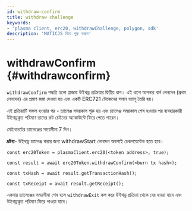 ```yaml
---
id: withdraw-confirm
title: withdraw challenge
keywords:
- 'plasma client, erc20, withdrawChallenge, polygon, sdk'
description: 'MATICJS দিয়ে শুরু করুন'
---
```


# withdrawConfirm {#withdrawconfirm}

`withdrawConfirm` পদ্ধতি হলো প্লাজমা উইথড্র প্রক্রিয়ার দ্বিতীয় ধাপ। এই ধাপে আপনার বার্ন লেনদেন (প্রথম লেনদেন) এর প্রমাণ জমা দেওয়া হয় এবং একটি ERC721 টোকেনের সমান ভ্যালু তৈরি হয়।

এই প্রক্রিয়াটি সফল হওয়ার পর - চ্যালেঞ্জ সময়কাল শুরু হয় এবং চ্যালেঞ্জ সময়কাল শেষ হওয়ার পর ব্যবহারকারী উইথড্রকৃত পরিমাণ তাদের রুট চেইনের অ্যাকাউন্টে ফিরে পেতে পারেন।

মেইননেটের চ্যালেঞ্জের সময়সীমা 7 দিন।

**দ্রষ্টব্য**- উইথড্র চ্যালেঞ্জ করার জন্য withdrawStart লেনদেন অবশ্যই চেকপয়েন্টেড হতে হবে।

```
const erc20Token = plasmaClient.erc20(<token address>, true);

const result = await erc20Token.withdrawConfirm(<burn tx hash>);

const txHash = await result.getTransactionHash();

const txReceipt = await result.getReceipt();

```

একবার চ্যালেঞ্জের সময়সীমা শেষ হলে  `withdrawExit` কল করে উইথড্র প্রক্রিয়া থেকে বের হওয়া যাবে এবং উইথড্রকৃত পরিমাণ ফিরে পাওয়া যাবে।
